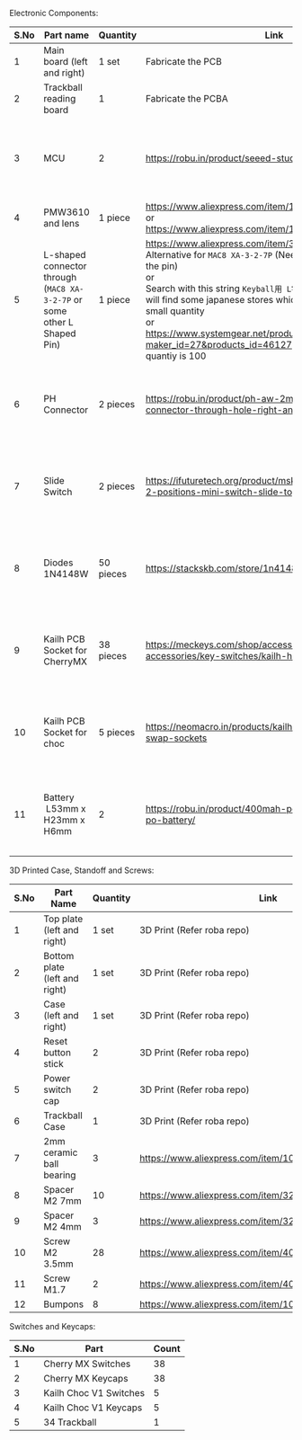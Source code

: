Electronic Components:

| S.No | Part name                                                                | Quantity  | Link                                                                                                                                                                                                                                                                                                                                                                                         | Remarks                                                       |
| ---- | ------------------------------------------------------------------------ | --------- | -------------------------------------------------------------------------------------------------------------------------------------------------------------------------------------------------------------------------------------------------------------------------------------------------------------------------------------------------------------------------------------------- | ------------------------------------------------------------- |
| 1    | Main board (left and right)                                              | 1 set     | Fabricate the PCB                                                                                                                                                                                                                                                                                                                                                                            |                                                               |
| 2    | Trackball reading board                                                  | 1         | Fabricate the PCBA                                                                                                                                                                                                                                                                                                                                                                           |                                                               |
| 3    | MCU                                                                      | 2         | https://robu.in/product/seeed-studio-xiao-ble-nrf52840/                                                                                                                                                                                                                                                                                                                                      | Available in India and easy to source locally in any country. |
| 4    | PMW3610 and lens                                                         | 1 piece   | https://www.aliexpress.com/item/1005006208592770.html<br>or<br>https://www.aliexpress.com/item/1005007118767775.html                                                                                                                                                                                                                                                                         |                                                               |
| 5    | L-shaped connector through (`MAC8 XA-3-2-7P` or some other L Shaped Pin) | 1 piece   | https://www.aliexpress.com/item/33014120874.html -> Alternative for `MAC8 XA-3-2-7P` (Need to solder the board to the pin)<br>or<br>Search with this string `Keyball用 L字コンスルー 7ピン` -> you will find some japanese stores which sells `MAC8 XA-3-2-7P` in small quantity<br>or<br>https://www.systemgear.net/products/detail/en?maker_id=27&products_id=46127 -> Minimum order quantiy is 100 | Hardest part to source. Not much options available.           |
| 6    | PH Connector                                                             | 2 pieces  | https://robu.in/product/ph-aw-2mm-2-pin-wafer-male-connector-through-hole-right-angle/                                                                                                                                                                                                                                                                                                       | Available in India and easy to source locally in any country. |
| 7    | Slide Switch                                                             | 2 pieces  | https://ifuturetech.org/product/msk-12d19-1p2t-3pins-2-positions-mini-switch-slide-toggle-button/                                                                                                                                                                                                                                                                                            | Available in India and easy to source locally in any country. |
| 8    | Diodes 1N4148W                                                           | 50 pieces | https://stackskb.com/store/1n4148-sod-123-smd-diode/                                                                                                                                                                                                                                                                                                                                         | Available in India and easy to source locally in any country. |
| 9    | Kailh PCB Socket for CherryMX                                            | 38 pieces | https://meckeys.com/shop/accessories/keyboard-accessories/key-switches/kailh-hot-swap-socket/                                                                                                                                                                                                                                                                                                | Available in India and easy to source locally in any country. |
| 10   | Kailh PCB Socket for choc                                                | 5 pieces  | https://neomacro.in/products/kailh-choc-pg1350-hot-swap-sockets                                                                                                                                                                                                                                                                                                                              | Available in India and easy to source locally in any country. |
| 11   | Battery  L53mm x H23mm x H6mm                                            | 2         | https://robu.in/product/400mah-pcm-protected-micro-li-po-battery/                                                                                                                                                                                                                                                                                                                            | Available in India and easy to source locally in any country. |

3D Printed Case, Standoff and Screws:

| S.No | Part Name                     | Quantity | Link                                                  |
| ---- | ----------------------------- | -------- | ----------------------------------------------------- |
| 1    | Top plate (left and right)    | 1 set    | 3D Print (Refer roba repo)                            |
| 2    | Bottom plate (left and right) | 1 set    | 3D Print (Refer roba repo)                            |
| 3    | Case (left and right)         | 1 set    | 3D Print (Refer roba repo)                            |
| 4    | Reset button stick            | 2        | 3D Print (Refer roba repo)                            |
| 5    | Power switch cap              | 2        | 3D Print (Refer roba repo)                            |
| 6    | Trackball Case                | 1        | 3D Print (Refer roba repo)                            |
| 7    | 2mm ceramic ball bearing      | 3        | https://www.aliexpress.com/item/1005004239319689.html |
| 8    | Spacer M2 7mm                 | 10       | https://www.aliexpress.com/item/32691866926.html      |
| 9    | Spacer M2 4mm                 | 3        | https://www.aliexpress.com/item/32692988254.html<br>  |
| 10   | Screw M2 3.5mm                | 28       | https://www.aliexpress.com/item/4001074924245.html    |
| 11   | Screw M1.7                    | 2        | https://www.aliexpress.com/item/4001074924245.html    |
| 12   | Bumpons                       | 8        | https://www.aliexpress.com/item/1005007121853625.html |

Switches and Keycaps:

| S.No | Part                   | Count |
| ---- | ---------------------- | ----- |
| 1    | Cherry MX Switches     | 38    |
| 2    | Cherry MX Keycaps      | 38    |
| 3    | Kailh Choc V1 Switches | 5     |
| 4    | Kailh Choc V1 Keycaps  | 5     |
| 5    | 34 Trackball           | 1     |
